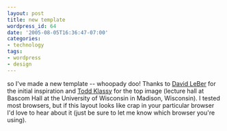 ```yaml
---
layout: post
title: new template
wordpress_id: 64
date: '2005-08-05T16:36:47-07:00'
categories:
- technology
tags:
- wordpress
- design
---
```

so I've made a new template -- whoopady doo!  Thanks to [David LeBer][] for the initial inspiration and [Todd Klassy][] for the top image (lecture hall at Bascom Hall at the University of Wisconsin in Madison, Wisconsin).  I tested most browsers, but if this layout looks like crap in your particular browser I'd love to hear about it (just be sure to let me know which browser you're using).

[David LeBer]: http://david.codeferous.com/
[Todd Klassy]: http://www.flickr.com/photos/latitudes/30612777/
